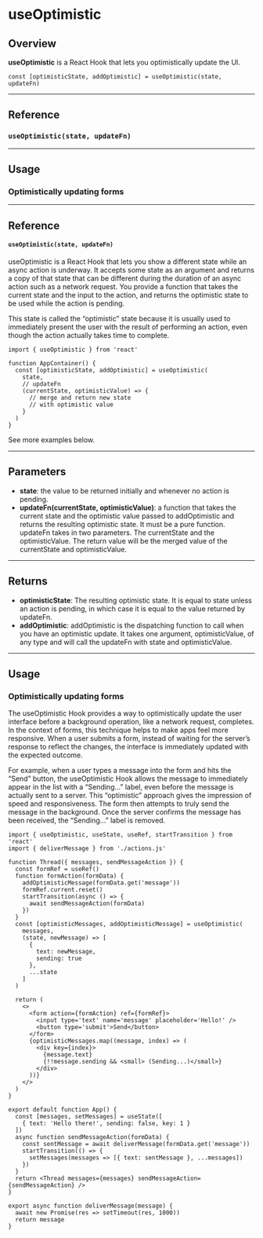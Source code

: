 # useOptimistic

## Overview

**useOptimistic** is a React Hook that lets you optimistically update the UI.

```tsx
const [optimisticState, addOptimistic] = useOptimistic(state, updateFn)
```

---

## Reference

### `useOptimistic(state, updateFn)`

---

## Usage

### Optimistically updating forms

---

## Reference

#### `useOptimistic(state, updateFn)`

useOptimistic is a React Hook that lets you show a different state while an
async action is underway. It accepts some state as an argument and returns a
copy of that state that can be different during the duration of an async action
such as a network request. You provide a function that takes the current state
and the input to the action, and returns the optimistic state to be used while
the action is pending.

This state is called the “optimistic” state because it is usually used to
immediately present the user with the result of performing an action, even
though the action actually takes time to complete.

```tsx
import { useOptimistic } from 'react'

function AppContainer() {
  const [optimisticState, addOptimistic] = useOptimistic(
    state,
    // updateFn
    (currentState, optimisticValue) => {
      // merge and return new state
      // with optimistic value
    }
  )
}
```

See more examples below.

---

## Parameters

- **state**: the value to be returned initially and whenever no action is
  pending.
- **updateFn(currentState, optimisticValue)**: a function that takes the current
  state and the optimistic value passed to addOptimistic and returns the
  resulting optimistic state. It must be a pure function. updateFn takes in two
  parameters. The currentState and the optimisticValue. The return value will be
  the merged value of the currentState and optimisticValue.

---

## Returns

- **optimisticState**: The resulting optimistic state. It is equal to state
  unless an action is pending, in which case it is equal to the value returned
  by updateFn.
- **addOptimistic**: addOptimistic is the dispatching function to call when you
  have an optimistic update. It takes one argument, optimisticValue, of any type
  and will call the updateFn with state and optimisticValue.

---

## Usage

### Optimistically updating forms

The useOptimistic Hook provides a way to optimistically update the user
interface before a background operation, like a network request, completes. In
the context of forms, this technique helps to make apps feel more responsive.
When a user submits a form, instead of waiting for the server’s response to
reflect the changes, the interface is immediately updated with the expected
outcome.

For example, when a user types a message into the form and hits the “Send”
button, the useOptimistic Hook allows the message to immediately appear in the
list with a “Sending…” label, even before the message is actually sent to a
server. This “optimistic” approach gives the impression of speed and
responsiveness. The form then attempts to truly send the message in the
background. Once the server confirms the message has been received, the
“Sending…” label is removed.

```tsx
import { useOptimistic, useState, useRef, startTransition } from 'react'
import { deliverMessage } from './actions.js'

function Thread({ messages, sendMessageAction }) {
  const formRef = useRef()
  function formAction(formData) {
    addOptimisticMessage(formData.get('message'))
    formRef.current.reset()
    startTransition(async () => {
      await sendMessageAction(formData)
    })
  }
  const [optimisticMessages, addOptimisticMessage] = useOptimistic(
    messages,
    (state, newMessage) => [
      {
        text: newMessage,
        sending: true
      },
      ...state
    ]
  )

  return (
    <>
      <form action={formAction} ref={formRef}>
        <input type='text' name='message' placeholder='Hello!' />
        <button type='submit'>Send</button>
      </form>
      {optimisticMessages.map((message, index) => (
        <div key={index}>
          {message.text}
          {!!message.sending && <small> (Sending...)</small>}
        </div>
      ))}
    </>
  )
}

export default function App() {
  const [messages, setMessages] = useState([
    { text: 'Hello there!', sending: false, key: 1 }
  ])
  async function sendMessageAction(formData) {
    const sentMessage = await deliverMessage(formData.get('message'))
    startTransition(() => {
      setMessages(messages => [{ text: sentMessage }, ...messages])
    })
  }
  return <Thread messages={messages} sendMessageAction={sendMessageAction} />
}

export async function deliverMessage(message) {
  await new Promise(res => setTimeout(res, 1000))
  return message
}
```
